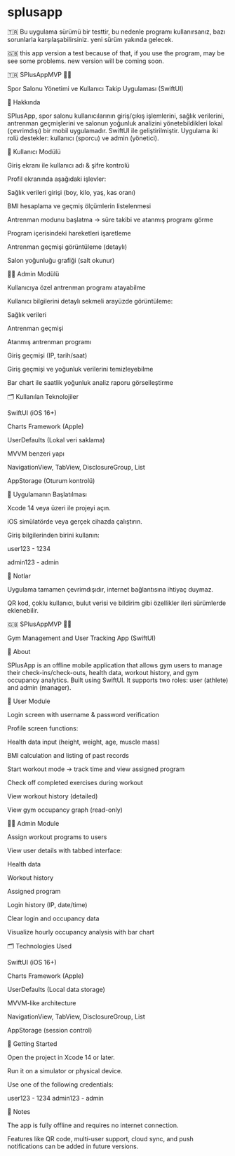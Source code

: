 # splusapp
🇹🇷 Bu uygulama sürümü bir testtir, bu nedenle programı kullanırsanız, bazı sorunlarla karşılaşabilirsiniz. yeni sürüm yakında gelecek.

🇬🇧 this app version a test because of that, if you use the program, may be see some problems. new version will be coming soon.

🇹🇷
SPlusAppMVP 🏋️‍♂️

Spor Salonu Yönetimi ve Kullanıcı Takip Uygulaması (SwiftUI)

📱 Hakkında

SPlusApp, spor salonu kullanıcılarının giriş/çıkış işlemlerini, sağlık verilerini, antrenman geçmişlerini ve salonun yoğunluk analizini yönetebildikleri lokal (çevrimdışı) bir mobil uygulamadır. SwiftUI ile geliştirilmiştir. Uygulama iki rolü destekler: kullanıcı (sporcu) ve admin (yönetici).

👤 Kullanıcı Modülü

Giriş ekranı ile kullanıcı adı & şifre kontrolü

Profil ekranında aşağıdaki işlevler:

Sağlık verileri girişi (boy, kilo, yaş, kas oranı)

BMI hesaplama ve geçmiş ölçümlerin listelenmesi

Antrenman modunu başlatma → süre takibi ve atanmış programı görme

Program içerisindeki hareketleri işaretleme

Antrenman geçmişi görüntüleme (detaylı)

Salon yoğunluğu grafiği (salt okunur)

👨‍💼 Admin Modülü

Kullanıcıya özel antrenman programı atayabilme

Kullanıcı bilgilerini detaylı sekmeli arayüzde görüntüleme:

Sağlık verileri

Antrenman geçmişi

Atanmış antrenman programı

Giriş geçmişi (IP, tarih/saat)

Giriş geçmişi ve yoğunluk verilerini temizleyebilme

Bar chart ile saatlik yoğunluk analiz raporu görselleştirme

🗂 Kullanılan Teknolojiler

SwiftUI (iOS 16+)

Charts Framework (Apple)

UserDefaults (Lokal veri saklama)

MVVM benzeri yapı

NavigationView, TabView, DisclosureGroup, List

AppStorage (Oturum kontrolü)

🧪 Uygulamanın Başlatılması

Xcode 14 veya üzeri ile projeyi açın.

iOS simülatörde veya gerçek cihazda çalıştırın.

Giriş bilgilerinden birini kullanın:

user123 - 1234

admin123 - admin

📌 Notlar

Uygulama tamamen çevrimdışıdır, internet bağlantısına ihtiyaç duymaz.

QR kod, çoklu kullanıcı, bulut verisi ve bildirim gibi özellikler ileri sürümlerde eklenebilir.

🇬🇧
SPlusAppMVP 🏋️‍♂️

Gym Management and User Tracking App (SwiftUI)

📱 About

SPlusApp is an offline mobile application that allows gym users to manage their check-ins/check-outs, health data, workout history, and gym occupancy analytics. Built using SwiftUI. It supports two roles: user (athlete) and admin (manager).

👤 User Module

Login screen with username & password verification

Profile screen functions:

Health data input (height, weight, age, muscle mass)

BMI calculation and listing of past records

Start workout mode → track time and view assigned program

Check off completed exercises during workout

View workout history (detailed)

View gym occupancy graph (read-only)

👨‍💼 Admin Module

Assign workout programs to users

View user details with tabbed interface:

Health data

Workout history

Assigned program

Login history (IP, date/time)

Clear login and occupancy data

Visualize hourly occupancy analysis with bar chart

🗂 Technologies Used

SwiftUI (iOS 16+)

Charts Framework (Apple)

UserDefaults (Local data storage)

MVVM-like architecture

NavigationView, TabView, DisclosureGroup, List

AppStorage (session control)

🧪 Getting Started

Open the project in Xcode 14 or later.

Run it on a simulator or physical device.

Use one of the following credentials:

user123 - 1234
admin123 - admin

📌 Notes

The app is fully offline and requires no internet connection.

Features like QR code, multi-user support, cloud sync, and push notifications can be added in future versions.
